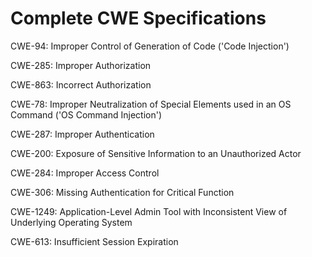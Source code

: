 

# Complete CWE Specifications

CWE-94: Improper Control of Generation of Code ('Code Injection')

CWE-285: Improper Authorization

CWE-863: Incorrect Authorization

CWE-78: Improper Neutralization of Special Elements used in an OS Command ('OS Command Injection')

CWE-287: Improper Authentication

CWE-200: Exposure of Sensitive Information to an Unauthorized Actor

CWE-284: Improper Access Control

CWE-306: Missing Authentication for Critical Function

CWE-1249: Application-Level Admin Tool with Inconsistent View of Underlying Operating System

CWE-613: Insufficient Session Expiration